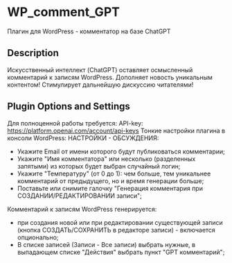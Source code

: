 # WP_comment_GPT
Плагин для WordPress - комментатор на базе ChatGPT

## Description
Искусственный интеллект (ChatGPT) оставляет осмысленный комментарий к записям WordPress. Дополняет новость уникальным контентом! Стимулирует дальнейшую дискуссию читателями! 

## Plugin Options and Settings
Для полноценной работы требуется: API-key: https://platform.openai.com/account/api-keys
Тонкие настройки плагина в консоли WordPress: НАСТРОЙКИ - ОБСУЖДЕНИЯ:
- Укажите Email от имени которого будут публиковаться комментарии;
- Укажите "Имя комментатора" или несколько (разделенных запятыми) из которых будет выбран случайный логин;
- Укажите "Температуру" (от 0 до 1): чем больше, тем уникальнее комментарий от предыдущего, но и время генерации больше;
- Поставьте или снимите галочку "Генерация комментария при СОЗДАНИИ/РЕДАКТИРОВАНИИ записи";

Комментарий к записям WordPress генерируется:
- при создания новой или при редактировании существующей записи (кнопка СОЗДАТЬ/СОХРАНИТЬ в редакторе записи) - включается опционально;
- В списке записей (Записи - Все записи) выбрать нужные, в выпадающем списке "Действия" выбрать пункт "GPT комментарий";


